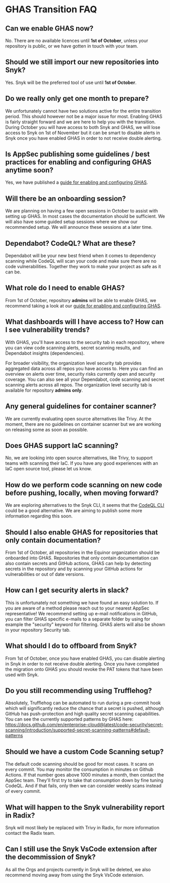 # GHAS Transition FAQ

## Can we enable GHAS now?

No. There are no available licences until **1st of October**, unless your repository is public, or we have gotten in touch with your team.

## Should we still import our new repositories into Snyk?

Yes. Snyk will be the preferred tool of use until **1st of October**.

## Do we really only get one month to prepare?

We unfortunately cannot have two solutions active for the entire transition period. This should however not be a major issue for most. Enabling GHAS is fairly straight forward and we are here to help you with the transition.
During October you will have access to both Snyk and GHAS, we will lose access to Snyk on 1st of November but it can be smart to disable alerts in Snyk once you have enabled GHAS in order to not receive double alerting.

## Is AppSec publishing some guidelines / best practices for enabling and configuring GHAS anytime soon?

Yes, we have published a [guide for enabling and configuring GHAS](../github-advanced-security/setup.md).

## Will there be an onboarding session?

We are planning on having a few open sessions in October to assist with setting up GHAS. In most cases the documentation should be sufficient. We will also have some guided setup sessions where we show our recommended setup. We will announce these sessions at a later time.

## Dependabot? CodeQL? What are these?

Dependabot will be your new best friend when it comes to dependency scanning while CodeQL will scan your code and make sure there are no code vulnerabilities.
Together they work to make your project as safe as it can be.

## What role do I need to enable GHAS?

From 1st of October, repository **admins** will be able to enable GHAS, we recommend taking a look at our [guide for enabling and configuring GHAS](../github-advanced-security/setup.md).

## What dashboards will I have access to? How can I see vulnerability trends?

With GHAS, you'll have access to the security tab in each repository, where you can view code scanning alerts, secret scanning results, and Dependabot insights (dependencies).

For broader visibility, the organization level security tab provides aggregated data across all repos you have access to. Here you can find an overview on alerts over time, security risks currently open and security coverage. You can also see all your Dependabot, code scanning and secret scanning alerts across all repos. The organization level security tab is available for repository **admins only**.

## Any general guidelines for container scanner?

We are currently evaluating open source alternatives like Trivy.
At the moment, there are no guidelines on container scanner but we are working on releasing some as soon as possible.

## Does GHAS support IaC scanning?

No, we are looking into open source alternatives, like Trivy, to support teams with scanning their IaC.
If you have any good experiences with an IaC open source tool, please let us know.

## How do we perform code scanning on new code before pushing, locally, when moving forward? 

We are exploring alternatives to the Snyk CLI, it seems that the [CodeQL CLI](https://docs.github.com/en/code-security/codeql-cli/getting-started-with-the-codeql-cli/about-the-codeql-cli) could be a good alternative. We are aiming to publish some more information regarding this soon.

## Should I also enable GHAS for repositories that only contain documentation?

From 1st of October, all repositories in the Equinor organization should be onboarded into GHAS.
Repositories that only contain documentation can also contain secrets and GitHub actions, GHAS can help by detecting secrets in the repository and by scanning your GitHub actions for vulnerabilities or out of date versions.

## How can I get security alerts in slack?

This is unfortunately not something we have found an easy solution to. If you are aware of a method please reach out to your nearest AppSec representative!
We recommend setting up e-mail notifications in GitHub, you can filter GHAS specific e-mails to a separate folder by using for example the "security" keyword for filtering.
GHAS alerts will also be shown in your repository Security tab.

## What should I do to offboard from Snyk?

From 1st of October, once you have enabled GHAS, you can disable alerting in Snyk in order to not receive double alerting.
Once you have completed the migration onto GHAS you should revoke the PAT tokens that have been used with Snyk.

## Do you still recommending using Trufflehog?

Absolutely, Trufflehog can be automated to run during a pre-commit hook which will significantly reduce the chance that a secret is pushed, although GitHub has push-protection and high quality secret scanning capabilities. You can see the currently supported patterns by GHAS here: <https://docs.github.com/en/enterprise-cloud@latest/code-security/secret-scanning/introduction/supported-secret-scanning-patterns#default-patterns>

## Should we have a custom Code Scanning setup?

The default code scanning should be good for most cases. It scans on every commit. You may monitor the consumption in minutes on Github Actions. If that number goes above 1000 minutes a month, then contact the AppSec team. They'll first try to take that consumption down by fine tuning CodeQL. And if that fails, only then we can consider weekly scans instead of every commit.

## What will happen to the Snyk vulnerability report in Radix?

Snyk will most likely be replaced with Trivy in Radix, for more information contact the Radix team.

## Can I still use the Snyk VsCode extension after the decommission of Snyk?

As all the Orgs and projects currently in Snyk will be deleted, we also recommend moving away from using the Snyk VsCode extension.